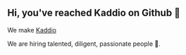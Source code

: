 ## Hi, you've reached Kaddio on Github 👋

We make [Kaddio](https://kaddio.com)

We are hiring talented, diligent, passionate people 🙌.
